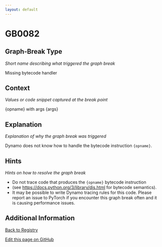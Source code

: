 ```yaml
---
layout: default
---
```

# GB0082

## Graph-Break Type
*Short name describing what triggered the graph break*

Missing bytecode handler

## Context
*Values or code snippet captured at the break point*

{opname} with args {args}

## Explanation
*Explanation of why the graph break was triggered*

Dynamo does not know how to handle the bytecode instruction `{opname}`.

## Hints
*Hints on how to resolve the graph break*

- Do not trace code that produces the `{opname}` bytecode instruction 
- (see https://docs.python.org/3/library/dis.html for bytecode semantics).
- It may be possible to write Dynamo tracing rules for this code. Please report an issue to PyTorch if you encounter this graph break often and it is causing performance issues.


## Additional Information

<!-- ADDITIONAL INFORMATION START - Add custom information below this line -->

<!-- ADDITIONAL INFORMATION END -->

[Back to Registry](../index.html)

[Edit this page on GitHub](https://github.com/pytorch-labs/compile-graph-break-site/edit/main/docs/gb/gb0082.md)
